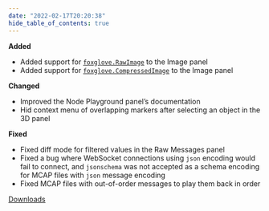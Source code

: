 ```yaml
---
date: "2022-02-17T20:20:38"
hide_table_of_contents: true
---
```

**Added**
- Added support for [`foxglove.RawImage`](https://foxglove.dev/docs/studio/messages/raw-image) to the Image panel
- Added support for [`foxglove.CompressedImage`](https://foxglove.dev/docs/studio/messages/compressed-image) to the Image panel

**Changed**
- Improved the Node Playground panel’s documentation
- Hid context menu of overlapping markers after selecting an object in the 3D panel

**Fixed**
- Fixed diff mode for filtered values in the Raw Messages panel
- Fixed a bug where WebSocket connections using `json` encoding would fail to connect, and `jsonschema` was not accepted as a schema encoding for MCAP files with `json` message encoding
- Fixed MCAP files with out-of-order messages to play them back in order

[Downloads](https://github.com/foxglove/studio/releases/tag/v1.1.0)
